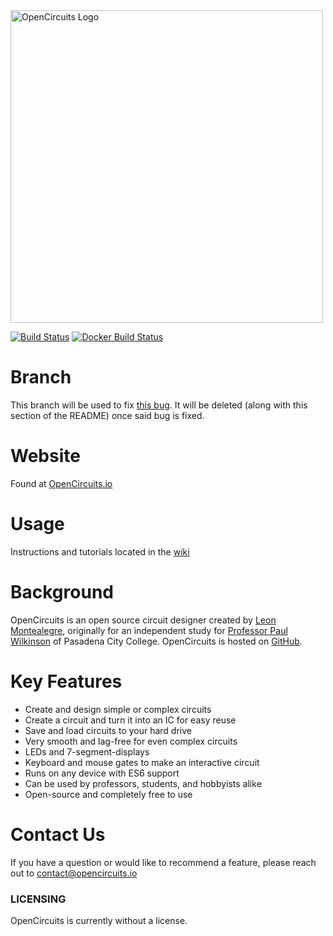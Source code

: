 <img src="https://github.com/LeonMontealegre/OpenCircuits/blob/master/site/public/img/icons/logo.svg" alt="OpenCircuits Logo" style="width: 500px;"/>

[![Build Status](https://travis-ci.org/LeonMontealegre/OpenCircuits.svg?branch=master)](https://travis-ci.org/LeonMontealegre/OpenCircuits) [![Docker Build Status](https://dockerbuildbadges.quelltext.eu/status.svg?organization=opencircuits&repository=opencircuits)](https://hub.docker.com/r/opencircuits/opencircuits/builds/)


# Branch

This branch will be used to fix [this bug](https://github.com/LeonMontealegre/OpenCircuits/issues/98).  It will be deleted (along with this section of the README) once said bug is fixed.

# Website

Found at [OpenCircuits.io](http://www.opencircuits.io/)

# Usage

Instructions and tutorials located in the [wiki](https://github.com/LeonMontealegre/OpenCircuits/wiki)

# Background

OpenCircuits is an open source circuit designer created by [Leon Montealegre](https://leonmontealegre.com/), originally for an independent study for [Professor Paul Wilkinson](http://www.drpjw.org/) of Pasadena City College.
OpenCircuits is hosted on [GitHub](https://github.com/LeonMontealegre/OpenCircuits).

# Key Features

* Create and design simple or complex circuits
* Create a circuit and turn it into an IC for easy reuse
* Save and load circuits to your hard drive
* Very smooth and lag-free for even complex circuits
* LEDs and 7-segment-displays
* Keyboard and mouse gates to make an interactive circuit
* Runs on any device with ES6 support
* Can be used by professors, students, and hobbyists alike
* Open-source and completely free to use

# Contact Us

If you have a question or would like to recommend a feature, please reach out to contact@opencircuits.io


### LICENSING
OpenCircuits is currently without a license.
